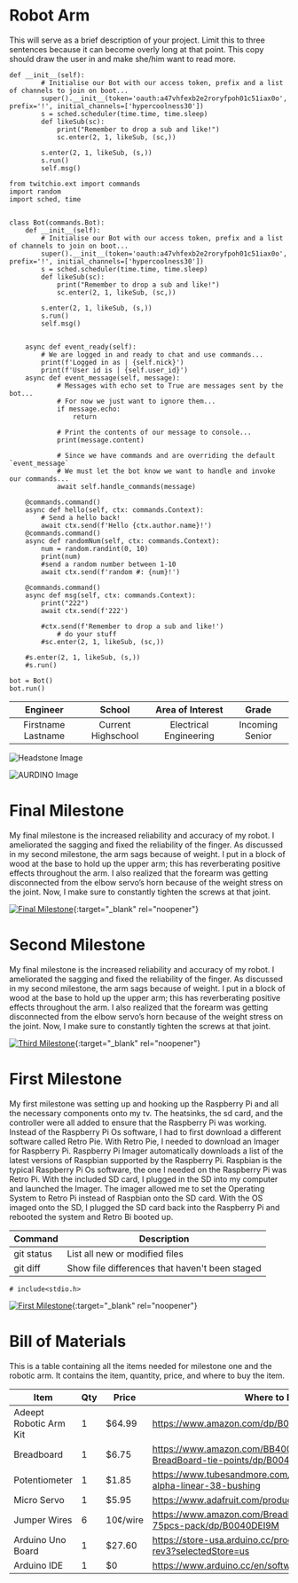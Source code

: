 ﻿# Robot Arm
This will serve as a brief description of your project. Limit this to three sentences because it can become overly long at that point. This copy should draw the user in and make she/him want to read more.

```
def __init__(self):
        # Initialise our Bot with our access token, prefix and a list of channels to join on boot...
        super().__init__(token='oauth:a47vhfexb2e2roryfpoh01c51iax0o', prefix='!', initial_channels=['hypercoolness30'])
        s = sched.scheduler(time.time, time.sleep)
        def likeSub(sc): 
            print("Remember to drop a sub and like!")
            sc.enter(2, 1, likeSub, (sc,))

        s.enter(2, 1, likeSub, (s,))
        s.run() 
        self.msg()
```

```
from twitchio.ext import commands
import random
import sched, time


class Bot(commands.Bot):
    def __init__(self):
        # Initialise our Bot with our access token, prefix and a list of channels to join on boot...
        super().__init__(token='oauth:a47vhfexb2e2roryfpoh01c51iax0o', prefix='!', initial_channels=['hypercoolness30'])
        s = sched.scheduler(time.time, time.sleep)
        def likeSub(sc): 
            print("Remember to drop a sub and like!")
            sc.enter(2, 1, likeSub, (sc,))

        s.enter(2, 1, likeSub, (s,))
        s.run() 
        self.msg()
            

    async def event_ready(self):
        # We are logged in and ready to chat and use commands...
        print(f'Logged in as | {self.nick}')
        print(f'User id is | {self.user_id}')
    async def event_message(self, message):
            # Messages with echo set to True are messages sent by the bot...
            # For now we just want to ignore them...
            if message.echo:
                return

            # Print the contents of our message to console...
            print(message.content)

            # Since we have commands and are overriding the default `event_message`
            # We must let the bot know we want to handle and invoke our commands...
            await self.handle_commands(message)

    @commands.command()
    async def hello(self, ctx: commands.Context):
        # Send a hello back!
        await ctx.send(f'Hello {ctx.author.name}!')
    @commands.command()
    async def randomNum(self, ctx: commands.Context):
        num = random.randint(0, 10)
        print(num)
        #send a random number between 1-10
        await ctx.send(f'random #: {num}!')
        
    @commands.command()
    async def msg(self, ctx: commands.Context):
        print("222")
        await ctx.send(f'222')
        
        #ctx.send(f'Remember to drop a sub and like!')
            # do your stuff
        #sc.enter(2, 1, likeSub, (sc,))

    #s.enter(2, 1, likeSub, (s,))
    #s.run()

bot = Bot()
bot.run()

```

| **Engineer** | **School** | **Area of Interest** | **Grade** |
|:--:|:--:|:--:|:--:|
| Firstname Lastname | Current Highschool | Electrical Engineering | Incoming Senior

![Headstone Image](https://bluestampengineering.com/wp-content/uploads/2016/05/improve.jpg)

![AURDINO Image](https://m.media-amazon.com/images/I/71z22cRPeeL._AC_SL1000_.jpg)
  
# Final Milestone
My final milestone is the increased reliability and accuracy of my robot. I ameliorated the sagging and fixed the reliability of the finger. As discussed in my second milestone, the arm sags because of weight. I put in a block of wood at the base to hold up the upper arm; this has reverberating positive effects throughout the arm. I also realized that the forearm was getting disconnected from the elbow servo’s horn because of the weight stress on the joint. Now, I make sure to constantly tighten the screws at that joint. 

[![Final Milestone](https://res.cloudinary.com/marcomontalbano/image/upload/v1612573869/video_to_markdown/images/youtube--F7M7imOVGug-c05b58ac6eb4c4700831b2b3070cd403.jpg )](https://www.youtube.com/watch?v=F7M7imOVGug&feature=emb_logo "Final Milestone"){:target="_blank" rel="noopener"}

# Second Milestone
My final milestone is the increased reliability and accuracy of my robot. I ameliorated the sagging and fixed the reliability of the finger. As discussed in my second milestone, the arm sags because of weight. I put in a block of wood at the base to hold up the upper arm; this has reverberating positive effects throughout the arm. I also realized that the forearm was getting disconnected from the elbow servo’s horn because of the weight stress on the joint. Now, I make sure to constantly tighten the screws at that joint.

[![Third Milestone](https://res.cloudinary.com/marcomontalbano/image/upload/v1612574014/video_to_markdown/images/youtube--y3VAmNlER5Y-c05b58ac6eb4c4700831b2b3070cd403.jpg)](https://www.youtube.com/watch?v=y3VAmNlER5Y&feature=emb_logo "Second Milestone"){:target="_blank" rel="noopener"}
# First Milestone
  

My first milestone was setting up and hooking up the Raspberry Pi and all the necessary components onto my tv. The heatsinks, the sd card, and the controller were all added to ensure that the Raspberry Pi was working. Instead of the Raspberry Pi Os software, I had to first download a different software called Retro Pie. With Retro Pie, I needed to download an Imager for Raspberry Pi. Raspberry Pi Imager automatically downloads a list of the latest versions of Raspbian supported by the Raspberry Pi. Raspbian is the typical Raspberry Pi Os software, the one I needed on the Raspberry Pi was Retro Pi. With the included SD card, I plugged in the SD into my computer and launched the Imager. The imager allowed me to set the Operating System to Retro Pi instead of Raspbian onto the SD card. With the OS imaged onto the SD, I plugged the SD card back into the Raspberry Pi and rebooted the system and Retro Bi booted up.

| Command | Description |
| --- | --- |
| git status | List all new or modified files |
| git diff | Show file differences that haven't been staged |


```
# include<stdio.h>
```

[![First Milestone](https://res.cloudinary.com/marcomontalbano/image/upload/v1612574117/video_to_markdown/images/youtube--CaCazFBhYKs-c05b58ac6eb4c4700831b2b3070cd403.jpg)](https://www.youtube.com/watch?v=CaCazFBhYKs "First Milestone"){:target="_blank" rel="noopener"}

# Bill of Materials 

This is a table containing all the items needed for milestone one and the robotic arm. It contains the item, quantity, price, and where to buy the item.

| Item | Qty | Price | Where to Buy |
| ------------- | ------------- | ------------- | ------------- |
| Adeept Robotic Arm Kit  | 1  | $64.99  | https://www.amazon.com/dp/B087R8DLG6 |
| Breadboard  | 1 |  $6.75  | https://www.amazon.com/BB400-Solderless-Plug-BreadBoard-tie-points/dp/B0040Z1ERO |
| Potentiometer  | 1 | $1.85  |  https://www.tubesandmore.com/products/potentiometer-alpha-linear-38-bushing  |
| Micro Servo | 1 | $5.95 | https://www.adafruit.com/product/169  |
| Jumper Wires  | 6 | 10¢/wire  |  https://www.amazon.com/Breadboard-Jumper-Wire-75pcs-pack/dp/B0040DEI9M |
| Arduino Uno Board  | 1  | $27.60  | https://store-usa.arduino.cc/products/arduino-uno-rev3?selectedStore=us  |
| Arduino IDE  | 1  | $0  | https://www.arduino.cc/en/software/ |
